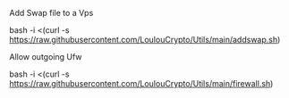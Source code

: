 Add Swap file to a Vps

bash -i <(curl -s https://raw.githubusercontent.com/LoulouCrypto/Utils/main/addswap.sh)

Allow outgoing Ufw

bash -i <(curl -s https://raw.githubusercontent.com/LoulouCrypto/Utils/main/firewall.sh)
